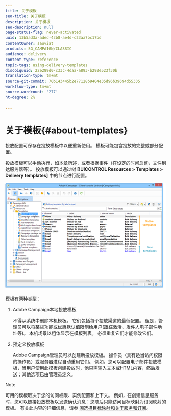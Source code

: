 ```yaml
---
title: 关于模板
seo-title: 关于模板
description: 关于模板
seo-description: null
page-status-flag: never-activated
uuid: 13b5ad3a-aded-43b8-ae4d-c23aa7bc17bd
contentOwner: sauviat
products: SG_CAMPAIGN/CLASSIC
audience: delivery
content-type: reference
topic-tags: using-delivery-templates
discoiquuid: 22e289d0-c33c-4daa-a893-b292e523f30b
translation-type: tm+mt
source-git-commit: 70b143445b2e77128b9404e35d96b39694d55335
workflow-type: tm+mt
source-wordcount: '277'
ht-degree: 2%

---
```



# 关于模板{#about-templates}

投放配置可保存在投放模板中以便重新使用。 模板可能包含投放的完整或部分配置。

投放模板可以手动执行，如本章所述，或者根据事件（在设定的时间启动，文件到达服务器等）。 投放模板可以通过树 **[!UICONTROL Resources > Templates > Delivery templates]** 中的节点进行配置。

![](assets/s_user_template_list.png)

模板有两种类型：

1. Adobe Campaign本地投放模板

   不得从系统中删除本机模板。 它们包括每个投放渠道的最低配置。 但是，管理员可以将某些功能或优惠默认值限制给用户(跟踪激活、发件人电子邮件地址等)。 本机场景以粗体显示在模板列表。 必须重复它们才能修改它们。

1. 预定义投放模板

   Adobe Campaign管理员可以创建新投放模板。 操作员（具有适当访问权限的操作员）或服务器进程自动重用它们。 例如，您可以配置电子邮件投放模板，当用户使用此模板创建投放时，他只需输入文本或HTML内容，然后发送；其他选项已由管理员定义。

>[!NOTE]
>
>可用的模板取决于您的访问权限、实例配置和上下文。 例如，在创建信息服务时，您可以链接投放模板以发送确认消息：您随后只能访问目标映射为订阅映射的模板。 有关此内容的详细信息，请参 [阅选择目标映射](../../delivery/using/selecting-a-target-mapping.md)[和关于服务和订阅](../../delivery/using/about-services-and-subscriptions.md)。
